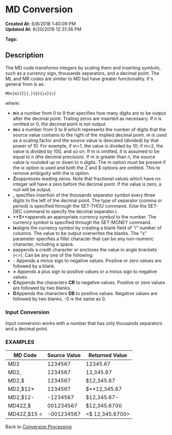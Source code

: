 # MD Conversion

**Created At:** 6/8/2018 1:40:09 PM  
**Updated At:** 6/20/2019 12:31:36 PM  

**Tags:**
<badge text='jql' vertical='middle' />
<badge text='conversion' vertical='middle' />

## Description

The MD code transforms integers by scaling them and inserting symbols, such as a currency sign, thousands separators, and a decimal point. The ML and MR codes are similar to MD but have greater functionality. It's general from is as:

```
MDn{m}{Z}{,}{$}{ix}{c}
```

where:

- **n**is a number from 0 to 9 that specifies how many digits are to be output after the decimal point. Trailing zeros are inserted as necessary. If n is omitted or 0, the decimal point is not output.
- **m**is a number from 0 to 9 which represents the number of digits that the source value contains to the right of the implied decimal point. m is used as a scaling factor and the source value is descaled (divided) by that power of 10. For example, if m=1, the value is divided by 10; if m=2, the value is divided by 100, and so on. If m is omitted, it is assumed to be equal to n (the decimal precision). If m is greater than n, the source value is rounded up or down to n digits. The m option must be present if the ix option is used and both the Z and $ options are omitted. This to remove ambiguity with the ix option.
- **Z**suppresses leading zeros. Note that fractional values which have no integer will have a zero before the decimal point. If the value is zero, a null will be output.
- **,** specifies insertion of the thousands separator symbol every three digits to the left of the decimal point. The type of separator (comma or period) is specified through the SET-THOU command. (Use the SET-DEC command to specify the decimal separator.)
- **$**appends an appropriate currency symbol to the number. The currency symbol is specified through the SET-MONEY command.
- **ix**aligns the currency symbol by creating a blank field of "i" number of columns. The value to be output overwrites the blanks. The "x" parameter specifies a filler character that can be any non-numeric character, including a space.
- **c**appends a credit character or encloses the value in angle brackets (&lt;&gt;). Can be any one of the following:
- - Appends a minus sign to negative values. Positive or zero values are followed by a blank.
- **+** Appends a plus sign to positive values or a minus sign to negative values.
- **C**Appends the characters **CR** to negative values. Positive or zero values are followed by two blanks.
- **D**Appends the characters **DB** to positive values. Negative values are followed by two blanks. -0 is the same as 0.




### Input Conversion 

Input conversion works with a number that has only thousands separators and a decimal point.

### EXAMPLES


| MD Code<br> | Source Value<br> | Returned Value<br> |
| --- | --- | --- |
| MD2<br> | 1234567<br> | 12345.67<br> |
| MD2,<br> | 1234567<br> | 12,345.67<br> |
| MD2,$<br> | 1234567<br> | $12,345.67<br> |
| MD2,$12\*<br> | 1234567<br> | $\*\*12,345.67<br> |
| MD2,$12-<br> | -1234567<br> | $12,345.67-<br> |
| MD42Z,$<br> | 001234567<br> | $12,345.6700<br> |
| MD42Z,$15 &lt;<br> | -001234567<br> | &lt;$ 12,345.6700&gt;<br> |




Back to [Conversion Processing](321577-conversion-processing)
